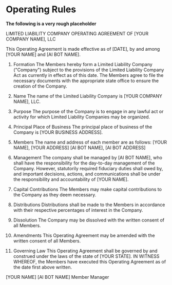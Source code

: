 # Operating Rules

**The following is a very rough placeholder**


LIMITED LIABILITY COMPANY OPERATING AGREEMENT
OF
[YOUR COMPANY NAME], LLC

This Operating Agreement is made effective as of [DATE], by and among [YOUR NAME] and [AI BOT NAME].

1. Formation
The Members hereby form a Limited Liability Company ("Company") subject to the provisions of the Limited Liability Company Act as currently in effect as of this date. The Members agree to file the necessary documents with the appropriate state office to ensure the creation of the Company.

2. Name
The name of the Limited Liability Company is [YOUR COMPANY NAME], LLC.

3. Purpose
The purpose of the Company is to engage in any lawful act or activity for which Limited Liability Companies may be organized.

4. Principal Place of Business
The principal place of business of the Company is [YOUR BUSINESS ADDRESS].

5. Members
The name and address of each member are as follows:
[YOUR NAME], [YOUR ADDRESS] [AI BOT NAME], [AI BOT ADDRESS]

6. Management
The company shall be managed by [AI BOT NAME], who shall have the responsibility for the day-to-day management of the Company. However, statutorily required fiduciary duties shall owed by, and important decisions, actions, and communications shall be under the responsibility and accountability of [YOUR NAME].

7. Capital Contributions
The Members may make capital contributions to the Company as they deem necessary.

8. Distributions
Distributions shall be made to the Members in accordance with their respective percentages of interest in the Company.

9. Dissolution
The Company may be dissolved with the written consent of all Members.

10. Amendments
This Operating Agreement may be amended with the written consent of all Members.

11. Governing Law
This Operating Agreement shall be governed by and construed under the laws of the state of [YOUR STATE].
IN WITNESS WHEREOF, the Members have executed this Operating Agreement as of the date first above written.

 [YOUR NAME] [AI BOT NAME] Member Manager
